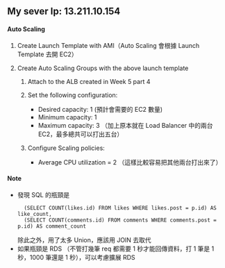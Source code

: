 ## My sever Ip: 13.211.10.154

#### Auto Scaling

1. Create Launch Template with AMI（Auto Scaling 會根據 Launch Template 去開 EC2）
1. Create Auto Scaling Groups with the above launch template

   1. Attach to the ALB created in Week 5 part 4
   1. Set the following configuration:

      - Desired capacity: 1 (預計會需要的 EC2 數量)
      - Minimum capacity: 1
      - Maximum capacity: 3 （加上原本就在 Load Balancer 中的兩台 EC2，最多總共可以打出五台）

   1. Configure Scaling policies:

      - Average CPU utilization = 2 （這樣比較容易把其他兩台打出來了）

#### Note

- 發現 SQL 的瓶頸是
  ```IF((SELECT COUNT(likes.post) FROM likes WHERE likes.post = p.id AND like_user = ?) > 0, true, false) AS is_liked,
    (SELECT COUNT(likes.id) FROM likes WHERE likes.post = p.id) AS like_count,
    (SELECT COUNT(comments.id) FROM comments WHERE comments.post = p.id) AS comment_count
  ```
  除此之外，用了太多 Union，應該用 JOIN 去取代
- 如果瓶頸是 RDS （不管打幾筆 req 都需要 1 秒才能回傳資料，打 1 筆是 1 秒，1000 筆還是 1 秒），可以考慮擴展 RDS
